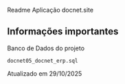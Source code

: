 Readme Aplicação docnet.site

## Informações importantes

Banco de Dados do projeto

```
docnet05_docnet_erp.sql

```
Atualizado em 29/10/2025

